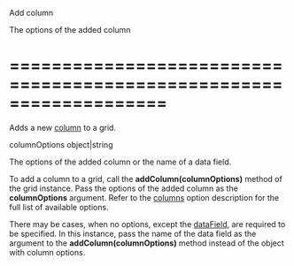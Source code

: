 <!--**
/*-------------------------------------------
    Auto-generated file. Do not modify.
-------------------------------------------

**-->
<!--d-->
Add column
<!--/d-->
<!--p1d-->The options of the added column<!--/p1d-->
===================================================================
===================================================================

<!--shortDescription-->
Adds a new [column](/Documentation/Guide/UI_Widgets/Data_Grid/Visual_Elements/#Grid_Columns) to a grid.
<!--/shortDescription-->

<!--paramName1-->columnOptions<!--/paramName1-->
<!--paramType1-->object|string<!--/paramType1-->
<!--paramDescription1-->
The options of the added column or the name of a data field.
<!--/paramDescription1-->

<!--fullDescription-->
To add a column to a grid, call the **addColumn(columnOptions)** method of the grid instance. Pass the options of the added column as the **columnOptions** argument. Refer to the [columns](/Documentation/ApiReference/UI_Widgets/dxDataGrid/Configuration/columns/) option description for the full list of available options.

There may be cases, when no options, except the [dataField](/Documentation/ApiReference/UI_Widgets/dxDataGrid/Configuration/columns/#dataField), are required to be specified. In this instance, pass the name of the data field as the argument to the **addColumn(columnOptions)** method instead of the object with column options.
<!--/fullDescription-->
